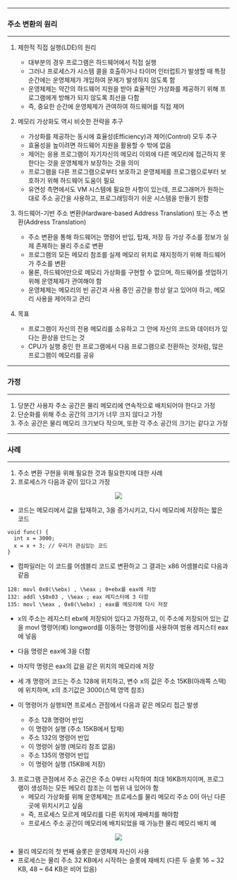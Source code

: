 -----
### 주소 변환의 원리
-----
1. 제한적 직접 실행(LDE)의 원리
   - 대부분의 경우 프로그램은 하드웨어에서 직접 실행
   - 그러나 프로세스가 시스템 콜을 호출하거나 타이머 인터럽트가 발생할 때 특정 순간에는 운영체제가 개입하여 문제가 발생하지 않도록 함
   - 운영체제는 약간의 하드웨어 지원을 받아 효율적인 가상화를 제공하기 위해 프로그램에게 방해가 되지 않도록 최선을 다함
   - 즉, 중요한 순간에 운영체제가 관여하여 하드웨어를 직접 제어

2. 메모리 가상화도 역시 비슷한 전략을 추구
   - 가상화를 제공하는 동시에 효율성(Efficiency)과 제어(Control) 모두 추구
   - 효율성을 높이려면 하드웨어 지원을 활용할 수 밖에 없음
   - 제어는 응용 프로그램이 자기자신의 메모리 이외에 다른 메모리에 접근하지 못한다는 것을 운영체제가 보장하는 것을 의미
   - 프로그램을 다른 프로그램으로부터 보호하고 운영체제를 프로그램으로부터 보호하기 위해 하드웨어 도움이 필요
   - 유연성 측면에서도 VM 시스템에 필요한 사항이 있는데, 프로그래머가 원하는 대로 주소 공간을 사용하고, 프로그래밍하기 쉬운 시스템을 만들기 원함

3. 하드웨어-기반 주소 변환(Hardware-based Address Translation) 또는 주소 변환(Address Translation)
   - 주소 변환을 통해 하드웨어는 명령어 반입, 탑재, 저장 등 가상 주소를 정보가 실제 존재하는 물리 주소로 변환
   - 프로그램의 모든 메모리 참조를 실제 메모리 위치로 재지정하기 위해 하드웨어가 주소를 변환
   - 물론, 하드웨어만으로 메모리 가상화를 구현할 수 없으며, 하드웨어를 셋업하기 위해 운영체제가 관여해야 함
   - 운영체제는 메모리의 빈 공간과 사용 중인 공간을 항상 알고 있어야 하고, 메모리 사용을 제어하고 관리

4. 목표
   - 프로그램이 자신의 전용 메모리를 소유하고 그 안에 자신의 코드와 데이터가 있다는 환상을 만드는 것
   - CPU가 실행 중인 한 프로그램에서 다음 프로그램으로 전환하는 것처럼, 많은 프로그램이 메모리를 공유

-----
### 가정
-----
1. 당분간 사용자 주소 공간은 물리 메모리에 연속적으로 배치되어야 한다고 가정
2. 단순화를 위해 주소 공간의 크기가 너무 크지 않다고 가정
3. 주소 공간은 물리 메모리 크기보다 작으며, 또한 각 주소 공간의 크기는 같다고 가정

-----
### 사례
-----
1. 주소 변환 구현을 위해 필요한 것과 필요한지에 대한 사례
2. 프로세스가 다음과 같이 있다고 가정
<div align="center">
<img src="https://github.com/user-attachments/assets/997e7ef1-63b2-4853-ab1a-795d55d43668">
</div>

   - 코드는 메모리에서 값을 탑재하고, 3을 증가시키고, 다시 메모리에 저장하는 짧은 코드
```
void func() {
  int x = 3000;
  x = x + 3; // 우리가 관심있는 코드
}
```

   - 컴파일러는 이 코드를 어셈블리 코드로 변환하고 그 결과는 x86 어셈블리로 다음과 같음
```
128: movl 0x0(\%ebx) , \%eax ; 0+ebx를 eax에 저장
132: addl \$0x03 , \%eax ; eax 레지스터에 3 더함
135: movl \%eax , 0x0(\%ebx) ; eax를 메모리에 다시 저장
```

   - x의 주소는 레지스터 ebx에 저장되어 있다고 가정하고, 이 주소에 저장되어 있는 값을 movl 명령어(예) longword를 이동하는 명령어)를 사용하여 범용 레지스터 eax에 넣음
   - 다음 명령은 eax에 3을 더함
   - 마지막 명령은 eax의 값을 같은 위치의 메모리에 저장

   - 세 개 명령어 코드는 주소 128에 위치하고, 변수 x의 값은 주소 15KB(아래쪽 스택)에 위치하며, x의 초기값은 3000(스택 영역 참조)
   - 이 명령어가 실행되면 프로세스 관점에서 다음과 같은 메모리 접근 발생
     + 주소 128 명령어 반입
     + 이 명령어 실행 (주소 15KB에서 탑재)
     + 주소 132의 명령어 반입
     + 이 명령어 실행 (메모리 참조 없음)
     + 주소 135의 명령어 반입
     + 이 명령어 실행 (15KB에 저장)

3. 프로그램 관점에서 주소 공간은 주소 0부터 시작하여 최대 16KB까지이며, 프로그램이 생성하는 모든 메모리 참조는 이 범위 내 있어야 함
   - 메모리 가상화를 위해 운영체제는 프로세스를 물리 메모리 주소 0이 아닌 다른 곳에 위치시키고 싶음
   - 즉, 프로세스 모르게 메모리를 다른 위치에 재배치를 해야함
   - 프로세스 주소 공간이 메모리에 배치되었을 때 가능한 물리 메모리 배치 예
<div align="center">
<img src="https://github.com/user-attachments/assets/6b3bff09-f2e4-440b-914b-812fc61daf58">
</div>

   - 물리 메모리의 첫 번째 슬롯은 운영체제 자신이 사용
   - 프로세스는 물리 주소 32 KB에서 시작하는 슬롯에 재배치 (다른 두 슬롯 16 ~ 32 KB, 48 ~ 64 KB은 비어 있음)
